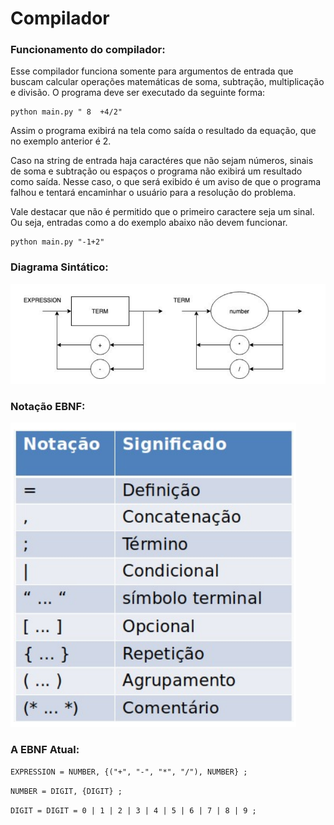 # Compilador

### Funcionamento do compilador:

Esse compilador funciona somente para argumentos de entrada que buscam calcular operações matemáticas de soma, subtração, multiplicação e divisão. O programa deve ser executado da seguinte forma:

~~~
python main.py " 8  +4/2"
~~~

Assim o programa exibirá na tela como saída o resultado da equação, que no exemplo anterior é 2.

Caso na string de entrada haja caractéres que não sejam números, sinais de soma e subtração ou espaços o programa não exibirá um resultado como saída. Nesse caso, o que será exibido é um aviso de que o programa falhou e tentará encaminhar o usuário para a resolução do problema.

Vale destacar que não é permitido que o primeiro caractere seja um sinal. Ou seja, entradas como a do exemplo abaixo não devem funcionar.

~~~
python main.py "-1+2"
~~~

### Diagrama Sintático:

<img src="Assets/images/DiagramaSintatico.png"/>

### Notação EBNF:

<img src="Assets/images/EBNF.png"/>

### A EBNF Atual:

```EXPRESSION = NUMBER, {("+", "-", "*", "/"), NUMBER} ;```

```NUMBER = DIGIT, {DIGIT} ;```

```DIGIT = DIGIT = 0 | 1 | 2 | 3 | 4 | 5 | 6 | 7 | 8 | 9 ;```